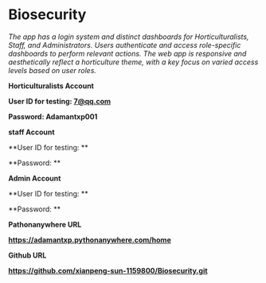 # Biosecurity

*The app has a login system and distinct dashboards for Horticulturalists, Staff, and Administrators. Users authenticate and access role-specific dashboards to perform relevant actions. The web app  is responsive and aesthetically reflect a horticulture theme, with a key focus on varied access levels based on user roles.*

**Horticulturalists Account**

**User ID for testing: 7@qq.com**

**Password: Adamantxp001**

**staff Account**

**User ID for testing: **

**Password: **

**Admin Account**

**User ID for testing: **

**Password: **


**Pathonanywhere URL**

**https://adamantxp.pythonanywhere.com/home**

**Github URL**

**https://github.com/xianpeng-sun-1159800/Biosecurity.git**

